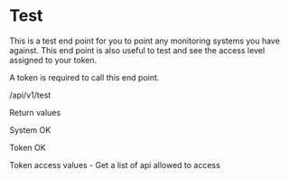 # Test

This is a test end point for you to point any monitoring systems you have against. This end point is also useful to test and see the access level assigned to your token.

A token is required to call this end point.

/api/v1/test









Return values

System OK

Token OK 

Token access values - Get a list of api allowed to access

